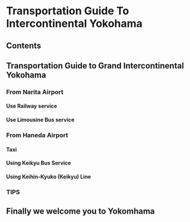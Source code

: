 # Transportation Guide To Intercontinental Yokohama
## Contents
## Transportation Guide to Grand Intercontinental Yokohama
### From Narita Airport
#### Use Railway service
#### Use Limousine Bus service
### From Haneda Airport
#### Taxi
#### Using Keikyu Bus Service
#### Using Keihin-Kyuko (Keikyu) Line
### TIPS
## Finally we welcome you to Yokomhama
